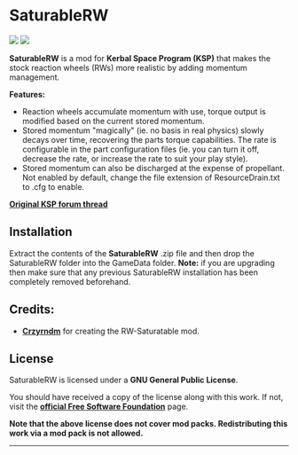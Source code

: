# SaturableRW

![][SRW:shield-version]
![][SRW:shield-license]

**SaturableRW** is a mod for **Kerbal Space Program (KSP)** that makes the stock reaction wheels (RWs) more realistic by adding momentum management.

**Features:**

* Reaction wheels accumulate momentum with use, torque output is modified based on the current stored momentum.
* Stored momentum "magically" (ie. no basis in real physics) slowly decays over time, recovering the parts torque capabilities. The rate is configurable in the part configuration files (ie. you can turn it off, decrease the rate, or increase the rate to suit your play style).
* Stored momentum can also be discharged at the expense of propellant. Not enabled by default, change the file extension of ResourceDrain.txt to .cfg to enable.

**[Original KSP forum thread][SRW:original-forum-link]**

## Installation

Extract the contents of the **SaturableRW** .zip file and then drop the SaturableRW folder into the GameData folder. **Note:** if you are upgrading then make sure that any previous SaturableRW installation has been completely removed beforehand.

## Credits:

* **[Crzyrndm][SRW:contributor-crzyrndm-link]** for creating the RW-Saturatable mod.

## License

SaturableRW is licensed under a **GNU General Public License**.

You should have received a copy of the license along with this work. If not, visit the **[official Free Software Foundation][SRW:gnu-license-link]** page.

**Note that the above license does not cover mod packs. Redistributing this work via a mod pack is not allowed.**

***

[SRW:contributor-crzyrndm-link]:    https://github.com/Crzyrndm
[SRW:gnu-license-link]:             https://www.gnu.org/licenses/gpl-3.0-standalone.html
[SRW:original-forum-link]:          https://forum.kerbalspaceprogram.com/index.php?showtopic=100094
[SRW:shield-license]:               https://img.shields.io/badge/License-GPL-green.svg
[SRW:shield-version]:               https://img.shields.io/badge/KSP%20Version-1.6.1.2401-red.svg
